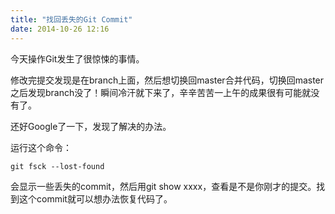 ```yaml
---
title: "找回丢失的Git Commit"
date: 2014-10-26 12:16
---
```

今天操作Git发生了很惊悚的事情。

修改完提交发现是在branch上面，然后想切换回master合并代码，切换回master之后发现branch没了！瞬间冷汗就下来了，辛辛苦苦一上午的成果很有可能就没有了。

还好Google了一下，发现了解决的办法。

运行这个命令：

    git fsck --lost-found

会显示一些丢失的commit，然后用git show xxxx，查看是不是你刚才的提交。找到这个commit就可以想办法恢复代码了。
